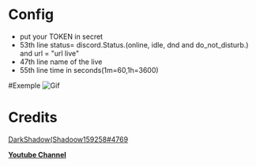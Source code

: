 # Config
- put your TOKEN in secret
- 53th line status= discord.Status.(online, idle, dnd and do_not_disturb.) and url = "url live"
- 47th line name of the live
- 55th line time in seconds(1m=60,1h=3600)

#Exemple
![Gif](https://cdn.discordapp.com/attachments/636502333718790154/934540420229259304/final_61ec643de4460401151f779c_77051.gif)


# Credits

[DarkShadow(Shadoow159258#4769](https://discord.gg/Ud8ZwnJWQr)

[**Youtube Channel**](https://www.youtube.com/channel/UC4zkPH1ticImcO4-fjM2pZA)
